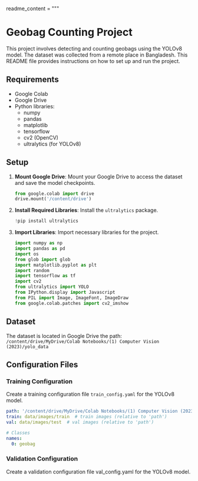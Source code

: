 readme_content = """
# Geobag Counting Project

This project involves detecting and counting geobags using the YOLOv8 model. The dataset was collected from a remote place in Bangladesh. This README file provides instructions on how to set up and run the project.

## Requirements

- Google Colab
- Google Drive
- Python libraries:
  - numpy
  - pandas
  - matplotlib
  - tensorflow
  - cv2 (OpenCV)
  - ultralytics (for YOLOv8)

## Setup

1. **Mount Google Drive**: Mount your Google Drive to access the dataset and save the model checkpoints.
    ```python
    from google.colab import drive
    drive.mount('/content/drive')
    ```

2. **Install Required Libraries**: Install the `ultralytics` package.
    ```python
    !pip install ultralytics
    ```

3. **Import Libraries**: Import necessary libraries for the project.
    ```python
    import numpy as np
    import pandas as pd
    import os
    from glob import glob
    import matplotlib.pyplot as plt
    import random
    import tensorflow as tf
    import cv2
    from ultralytics import YOLO
    from IPython.display import Javascript
    from PIL import Image, ImageFont, ImageDraw
    from google.colab.patches import cv2_imshow
    ```

## Dataset

The dataset is located in  Google Drive  the path:
```/content/drive/MyDrive/Colab Notebooks/(1) Computer Vision (2023)/yolo_data ```

## Configuration Files

### Training Configuration

Create a training configuration file `train_config.yaml` for the YOLOv8 model.

```yaml
path: '/content/drive/MyDrive/Colab Notebooks/(1) Computer Vision (2023)/yolo_data'
train: data/images/train  # train images (relative to 'path')
val: data/images/test  # val images (relative to 'path')

# Classes
names:
  0: geobag
```
### Validation Configuration
Create a validation configuration file val_config.yaml for the YOLOv8 model.
